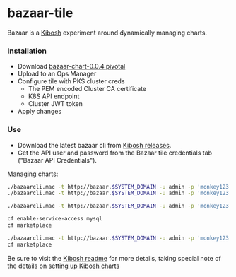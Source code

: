 # bazaar-tile

Bazaar is a [Kibosh](https://github.com/cf-platform-eng/kibosh/)
experiment around dynamically managing charts. 

### Installation

* Download [bazaar-chart-0.0.4.pivotal](https://storage.googleapis.com/kibosh-public/bazaar-chart-0.0.4.pivotal)
* Upload to an Ops Manager
* Configure tile with PKS cluster creds
    - The PEM encoded Cluster CA certificate
    - K8S API endpoint
    - Cluster JWT token
* Apply changes    

### Use

* Download the latest bazaar cli from  [Kibosh releases](https://github.com/cf-platform-eng/kibosh/releases).
* Get the API user and password from the Bazaar tile credentials tab ("Bazaar API Credentials").

Managing charts:

```bash
./bazaarcli.mac -t http://bazaar.$SYSTEM_DOMAIN -u admin -p 'monkey123' list
./bazaarcli.mac -t http://bazaar.$SYSTEM_DOMAIN -u admin -p 'monkey123' save ./sample-charts/mysql-0.8.2.tgz

./bazaarcli.mac -t http://bazaar.$SYSTEM_DOMAIN -u admin -p 'monkey123' list

cf enable-service-access mysql
cf marketplace

./bazaarcli.mac -t http://bazaar.$SYSTEM_DOMAIN -u admin -p 'monkey123' delete mysql
cf marketplace
```

Be sure to visit the [Kibosh readme](https://github.com/cf-platform-eng/kibosh/blob/master/README.md) for more details, taking special note of the details on [setting up Kibosh charts](https://github.com/cf-platform-eng/kibosh#changes-required-in-chart)
